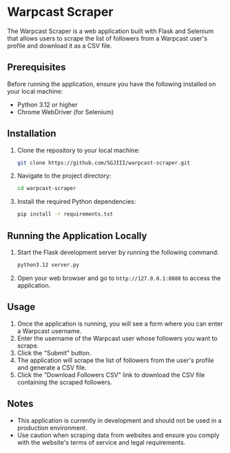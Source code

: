 # Warpcast Scraper

The Warpcast Scraper is a web application built with Flask and Selenium that allows users to scrape the list of followers from a Warpcast user's profile and download it as a CSV file.

## Prerequisites

Before running the application, ensure you have the following installed on your local machine:

- Python 3.12 or higher
- Chrome WebDriver (for Selenium)

## Installation

1. Clone the repository to your local machine:

    ```bash
    git clone https://github.com/SGJIII/warpcast-scraper.git
    ```

2. Navigate to the project directory:

    ```bash
    cd warpcast-scraper
    ```

3. Install the required Python dependencies:

    ```bash
    pip install -r requirements.txt
    ```

## Running the Application Locally

1. Start the Flask development server by running the following command:

    ```bash
    python3.12 server.py
    ```

2. Open your web browser and go to `http://127.0.0.1:8080` to access the application.

## Usage

1. Once the application is running, you will see a form where you can enter a Warpcast username.
2. Enter the username of the Warpcast user whose followers you want to scrape.
3. Click the "Submit" button.
4. The application will scrape the list of followers from the user's profile and generate a CSV file.
5. Click the "Download Followers CSV" link to download the CSV file containing the scraped followers.

## Notes

- This application is currently in development and should not be used in a production environment.
- Use caution when scraping data from websites and ensure you comply with the website's terms of service and legal requirements.



